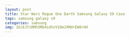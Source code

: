 ```yaml
---
layout: post
title: Star Wars Rogue One Darth Samsung Galaxy S9 Case
tags: samsung galaxy s9
categories: samsung
img: 1EcEJYiRMh5Mb4idVsV1OmJXMdrEW8rHU
---
```

